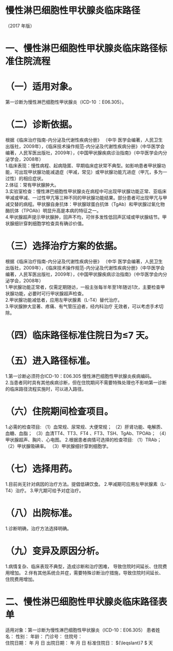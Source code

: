 # 慢性淋巴细胞性甲状腺炎临床路径  
（2017 年版）  
# 一、慢性淋巴细胞性甲状腺炎临床路径标准住院流程  
# （一）适用对象。  
第一诊断为慢性淋巴细胞性甲状腺炎（ICD-10 ：E06.305）。  
# （二）诊断依据。  
根据《临床治疗指南-内分泌及代谢性疾病分册》 （中华 医学会编著，人民卫生出版社，2009年），《临床技术操作规范-内分泌及代谢性疾病分册》（中华医学会编著，人民军医出版社，2009年），《中国甲状腺疾病诊治指南》（中华医学会内分泌学会，2008年）  
1.临床表现：慢性病程、起病隐匿、早期临床症状常不典型。如影响患者甲状腺功能，可出现甲状腺功能减退症（甲减，常见）或甲状腺功能亢进症（甲亢，多为一过性）的相应症状。  
2.体征：常有甲状腺肿大。  
3.实验室检查：慢性淋巴细胞性甲状腺炎在病程中可出现甲状腺功能正常、亚临床甲减或甲减、一过性甲亢等三种不同的甲状腺功能结果。部分患者可出现甲亢与甲减交替的病程。甲状腺自身抗体：甲状腺球蛋白抗体（TgAb）和甲状腺过氧化物酶抗体（TPOAb）明显升高是本病的特征之一。  
4.甲状腺超声提示甲状腺肿，回声不均，可伴多发性低回声区域或甲状腺结节。甲状腺细针穿刺细胞学检查具有确诊价值。  
# （三）选择治疗方案的依据。  
根据《临床治疗指南-内分泌及代谢性疾病分册》 （中华 医学会编著，人民卫生出版社，2009年），《临床技术操作规范-内分泌及代谢性疾病分册》（中华医学会编著，人民军医出版社，2009年），《中国甲状腺疾病诊治指南》（中华医学会内分泌学会，2008年）  
1.甲状腺功能正常者，仅需定期随访，一般主张每半年至1年随访1次，主要检查甲状腺功能，必要时可行甲状腺超声检查。  
2.甲状腺功能减低者，应用左甲状腺素（L-T4）替代治疗。  
3.甲状腺肿大显著、疼痛、有气管压迫者，经内科治疗 无效者，可以考虑手术切除。  
# （四）临床路径标准住院日为≤7 天。  
# （五）进入路径标准。  
1.第一诊断必须符合ICD-10：E06.305 慢性淋巴细胞性甲状腺炎疾病编码。  
2.当患者同时具有其他疾病诊断，但在住院期间不需要特殊处理也不影响第一诊断的临床路径流程实施时，可以进入路径。  
# （六）住院期间检查项目。  
1.必需的检查项目: （1）血常规、尿常规、大便常规； （2）肝肾功能、电解质、血糖、血脂； （3）血清TT4、TT3、FT4 、FT3、TSH、TgAb、TPOAb； （4）甲状腺超声、胸片、心电图。 2.根据患者病情可选择的检查项目: （1）TRAb； （2）甲状腺吸碘率。 （3）甲状腺细针穿刺细胞学。  
# （七）选择用药。  
1.目前尚无针对病因的治疗方法。提倡低碘饮食。 2.甲减期可应用左甲状腺素（L-T4）治疗。 3.甲亢期可给予对症治疗。  
# （八）出院标准。  
1.诊断明确，治疗方法选择明确。  
# （九）变异及原因分析。  
1.病情复杂、临床表现不典型，造成诊断和治疗困难， 导致住院时间延长、住院费用增加。 2.伴有其他系统合并症，需要特殊诊断治疗措施，导致住院时间延长、住院费用增加。  
# 二、慢性淋巴细胞性甲状腺炎临床路径表单  
适用对象：第一诊断为慢性淋巴细胞性甲状腺炎（ICD-10：E06.305） 患者姓名：         性别：    年龄：    门诊号：        住院号：  
住院日期：   年  月  日     出院日期：   年  月  日  标准住院日： ${\leqslant}7 $ 天  

